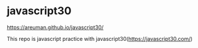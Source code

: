 # javascript30

https://areuman.github.io/javascript30/

This repo is javascript practice with javascript30(https://javascript30.com/)
